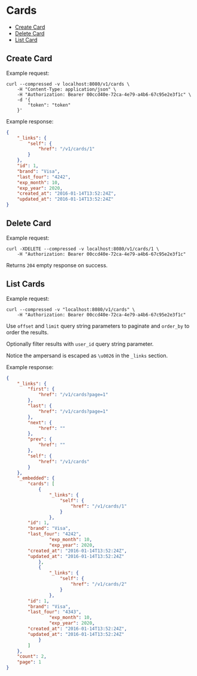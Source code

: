 # Cards

* [Create Card](#create-card)
* [Delete Card](#delete-card)
* [List Card](#list-cards)

## Create Card

Example request:

```
curl --compressed -v localhost:8080/v1/cards \
	-H "Content-Type: application/json" \
	-H "Authorization: Bearer 00ccd40e-72ca-4e79-a4b6-67c95e2e3f1c" \
	-d '{
		"token": "token"
	}'
```

Example response:

```json
{
	"_links": {
		"self": {
			"href": "/v1/cards/1"
		}
	},
	"id": 1,
	"brand": "Visa",
	"last_four": "4242",
	"exp_month": 10,
	"exp_year": 2020,
	"created_at": "2016-01-14T13:52:24Z",
	"updated_at": "2016-01-14T13:52:24Z"
}
```

## Delete Card

Example request:

```
curl -XDELETE --compressed -v localhost:8080/v1/cards/1 \
	-H "Authorization: Bearer 00ccd40e-72ca-4e79-a4b6-67c95e2e3f1c"
```

Returns `204` empty response on success.

## List Cards

Example request:

```
curl --compressed -v "localhost:8080/v1/cards" \
	-H "Authorization: Bearer 00ccd40e-72ca-4e79-a4b6-67c95e2e3f1c"
```

Use `offset` and `limit` query string parameters to paginate and `order_by` to order the results.

Optionally filter results with `user_id` query string parameter.

Notice the ampersand is escaped as `\u0026` in the `_links` section.

Example response:

```json
{
	"_links": {
		"first": {
			"href": "/v1/cards?page=1"
		},
		"last": {
			"href": "/v1/cards?page=1"
		},
		"next": {
			"href": ""
		},
		"prev": {
			"href": ""
		},
		"self": {
			"href": "/v1/cards"
		}
	},
	"_embedded": {
		"cards": [
			{
				"_links": {
					"self": {
						"href": "/v1/cards/1"
					}
				},
        "id": 1,
      	"brand": "Visa",
      	"last_four": "4242",
				"exp_month": 10,
				"exp_year": 2020,
      	"created_at": "2016-01-14T13:52:24Z",
      	"updated_at": "2016-01-14T13:52:24Z"
			},
			{
				"_links": {
					"self": {
						"href": "/v1/cards/2"
					}
				},
        "id": 1,
      	"brand": "Visa",
      	"last_four": "4343",
				"exp_month": 10,
				"exp_year": 2020,
      	"created_at": "2016-01-14T13:52:24Z",
      	"updated_at": "2016-01-14T13:52:24Z"
			}
		]
	},
	"count": 2,
	"page": 1
}
```
